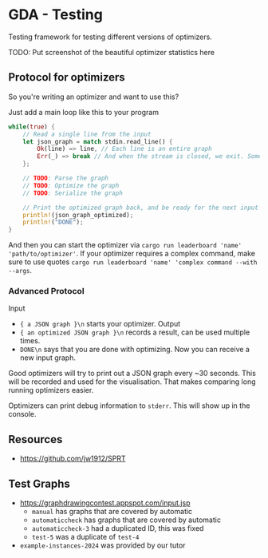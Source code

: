 # GDA - Testing

Testing framework for testing different versions of optimizers.

TODO: Put screenshot of the beautiful optimizer statistics here

## Protocol for optimizers

So you're writing an optimizer and want to use this?

Just add a main loop like this to your program
```rs
while(true) {
    // Read a single line from the input
    let json_graph = match stdin.read_line() {
        Ok(line) => line, // Each line is an entire graph
        Err(_) => break // And when the stream is closed, we exit. Some languages return an empty string when stdin is closed.
    };

    // TODO: Parse the graph
    // TODO: Optimize the graph
    // TODO: Serialize the graph

    // Print the optimized graph back, and be ready for the next input
    println!(json_graph_optimized);
    println!("DONE");
}
```

And then you can start the optimizer via `cargo run leaderboard 'name' 'path/to/optimizer'`.
If your optimizer requires a complex command, make sure to use quotes `cargo run leaderboard 'name' 'complex command --with --args`.

### Advanced Protocol

Input 
- `{ a JSON graph }\n` starts your optimizer.
Output
- `{ an optimized JSON graph }\n` records a result, can be used multiple times.
- `DONE\n` says that you are done with optimizing. Now you can receive a new input graph.

Good optimizers will try to print out a JSON graph every ~30 seconds.
This will be recorded and used for the visualisation. That makes comparing long running optimizers easier.

Optimizers can print debug information to `stderr`. This will show up in the console.

## Resources

- https://github.com/jw1912/SPRT

## Test Graphs

- https://graphdrawingcontest.appspot.com/input.jsp
  - `manual` has graphs that are covered by automatic
  - `automaticcheck` has graphs that are covered by automatic
  - `automaticcheck-3` had a duplicated ID, this was fixed
  - `test-5` was a duplicate of `test-4`
- `example-instances-2024` was provided by our tutor
